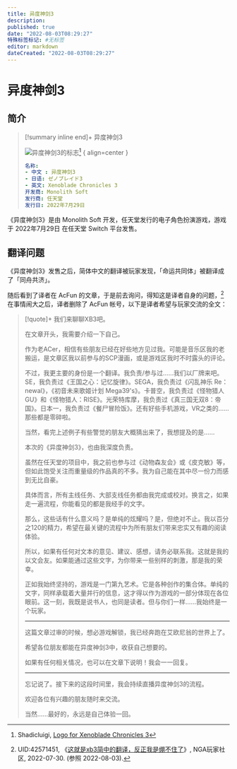 ```yaml
---
title: 异度神剑3
description:
published: true
date: "2022-08-03T08:29:27"
特殊标签标记: #无标签
editor: markdown
dateCreated: "2022-08-03T08:29:27"
---
```


# 异度神剑3

## 简介

> [!summary inline end]+ 异度神剑3
>
> ![异度神剑3的标志](https://s3.tebi.io/ggame/game/异度神剑3/Logo_for_Xenoblade_Chronicles_3_by_Shadicluigi.webp)[^logo]
> { align=center }
>
> ```YAML
> 名称:
> - 中文 : 异度神剑3
> - 日语: ゼノブレイド3
> - 英文: Xenoblade Chronicles 3
> 开发商: Monolith Soft
> 发行商: 任天堂
> 发行日: 2022年7月29日
> ```

[^logo]: Shadicluigi, [Logo for Xenoblade Chronicles 3](https://www.steamgriddb.com/logo/55060)

《异度神剑3》是由 Monolith Soft 开发，任天堂发行的电子角色扮演游戏，游戏于 2022年7月29日 在任天堂 Switch 平台发售。 

## 翻译问题

《异度神剑3》发售之后，简体中文的翻译被玩家发现，「命运共同体」被翻译成了「同舟共济」。

随后看到了译者在 AcFun 的文章，于是前去询问，得知这是译者自身的问题，[^I5XI9] 在事情闹大之后，译者删除了 AcFun 帐号，以下是译者希望与玩家交流的全文：

[^I5XI9]: UID:42571451, 《[这就是xb3简中的翻译，反正我是绷不住了](https://archive.ph/I5XI9 "https://bbs.nga.cn/read.php?tid=32872274")》, NGA玩家社区, 2022-07-30. (参照 2022-08-03).

> [!quote]+ 我们来聊聊XB3吧。
>
> 在文章开头，我需要介绍一下自己。
>
> 作为老ACer，相信有些朋友已经在好些地方见过我。可能是音乐区我的老搬运，是文章区我以前参与的SCP漫画，或是游戏区我时不时露头的评论。
>
> 不过，我更主要的身份是一个翻译。我负责/参与过……我们以厂牌来吧。SE，我负责过《王国之心：记忆旋律》。SEGA，我负责过《闪乱神乐 Re：newal》，《初音未来歌姬计划 Mega39's》。卡普空，我负责过《怪物猎人GU》和《怪物猎人：RISE》。光荣特库摩，我负责过《真三国无双8：帝国》。日本一，我负责过《餐尸冒险饭》。还有好些手机游戏，VR之类的……那些都是零碎啦。
>
> 当然，看完上述例子有些警觉的朋友大概猜出来了，我想提及的是……
>
> 本次的《异度神剑3》，也由我深度负责。
>
> 虽然在任天堂的项目中，我之前也参与过《动物森友会》或《皮克敏》等，但如此饱受关注而重量级的作品真的不多。我为自己能在其中尽一份力而感到无比自豪。
>
> 具体而言，所有主线任务、大部支线任务都由我完成或校对。换言之，如果走一遍流程，你能看见的都是我经手的文字。
>
> 那么，这些话有什么意义吗？是单纯的炫耀吗？是，但绝对不止。我以百分之120的精力，希望在最关键的流程中为所有朋友们带来忠实又有趣的阅读体验。
>
> 所以，如果有任何对文本的意见、建议、感想，请务必联系我。这就是我的以文会友。如果能通过这些文字，为你带来一些别样的刺激，那是我的荣幸。
>
> 正如我始终坚持的，游戏是一门第九艺术。它是各种创作的集合体。单纯的文字，同样承载着大量并行的信息，这才得以作为游戏的一部分体现在各位眼前。这一刻，我既是说书人，也同是读者。但与你们一样……我始终是一个玩家。
>
> ---
>
> 这篇文章过审的时候，想必游戏解锁，我已经奔跑在艾欧尼翁的世界上了。
>
> 希望各位朋友都能在异度神剑3中，收获自己想要的。
>
> 如果有任何相关情况，也可以在文章下说明！我会一一回复。
>
> ---
>
> 忘记说了。接下来的这段时间里，我会持续直播异度神剑3的流程。
>
> 欢迎各位有兴趣的朋友随时来交流。
>
> 当然……最好的，永远是自己体验一回。
